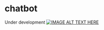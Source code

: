 # chatbot

Under development
[![IMAGE ALT TEXT HERE](https://img.youtube.com/vi/XX0NLsN1mTs/0.jpg)](https://www.youtube.com/watch?v=XX0NLsN1mTs)

